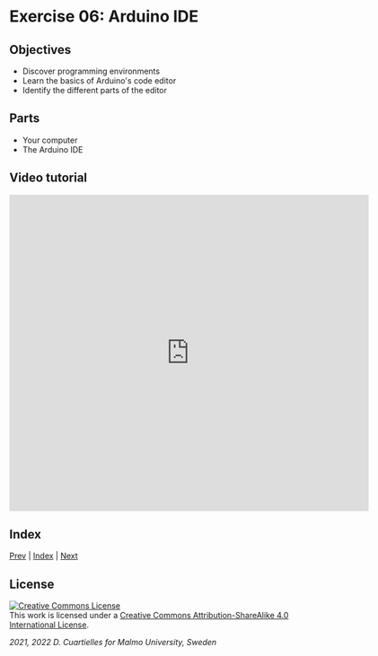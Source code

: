 
# Exercise 06: Arduino IDE

## Objectives

* Discover programming environments
* Learn the basics of Arduino's code editor
* Identify the different parts of the editor

## Parts

* Your computer
* The Arduino IDE

## Video tutorial

<iframe src="https://player.vimeo.com/video/525798753?h=f748b8ef74" width="640" height="564" frameborder="0" allow="autoplay; fullscreen" allowfullscreen></iframe>

## Index

[Prev](../05-Jumperwires/05-Jumperwires.md) |  [Index](../course_index.md) |  [Next](../07-Programming_Arduino/07-Programming_Arduino.md)

## License

<a rel="license" href="http://creativecommons.org/licenses/by-sa/4.0/"><img alt="Creative Commons License" style="border-width:0" src="https://i.creativecommons.org/l/by-sa/4.0/80x15.png" /></a><br />This work is licensed under a <a rel="license" href="http://creativecommons.org/licenses/by-sa/4.0/">Creative Commons Attribution-ShareAlike 4.0 International License</a>.

*2021, 2022 D. Cuartielles for Malmo University, Sweden*

